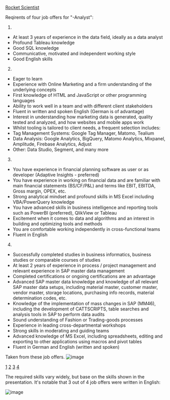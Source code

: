 [Rocket Scientist](https://www.linkedin.com/jobs/view/3133175488/?eBP=JOB_SEARCH_ORGANIC&refId=y1ATAz2Is8EsHt9ViMm5Lg%3D%3D&trackingId=52SUHtdm5sdls%2BiCrV344w%3D%3D&trk=flagship3_search_srp_jobs "Rocket Scientist")

Reqirents of four job offers for "-Analyst":

1. 
- At least 3 years of experience in the data field, ideally as a data analyst
- Profound Tableau knowledge
- Good SQL knowledge
- Communicative, motivated and independent working style
- Good English skills

2.
- Eager to learn
- Experience with Online Marketing and a firm understanding of the underlying concepts
- First knowledge of HTML and JavaScript or other programming languages
- Ability to work well in a team and with different client stakeholders
- Fluent in written and spoken English (German is of advantage)
- Interest in understanding how marketing data is generated, quality tested and analyzed, and how websites and mobile apps work
- Whilst tooling is tailored to client needs, a frequent selection includes:
- Tag Management Systems: Google Tag Manager, Matomo, Tealium
- Data Analysis: Google Analytics, BigQuery, Matomo Analytics, Mixpanel, Amplitude, Firebase Analytics, Adjust
- Other: Data Studio, Segment, and many more

3.

- You have experience in financial planning software as user or as developer (Adaptive Insights - preferred)
- You have experience in working on financial data and are familiar with main financial statements (BS/CF/P&L) and terms like EBIT, EBITDA, Gross margin,     OPEX, etc.
- Strong analytical mindset and profound skills in MS Excel including VBA/PowerQuery knowledge
- You have advanced skills in business intelligence and reporting tools such as PowerBI (preferred), QlikView or Tableau
- Excitement when it comes to data and algorithms and an interest in building and optimizing tools and methods
- You are comfortable working independently in cross-functional teams
- Fluent in English

4.
- Successfully completed studies in business informatics, business studies or comparable courses of studies
- At least 2 years of experience in process / project management and relevant experience in SAP master data management
- Completed certifications or ongoing certifications are an advantage
- Advanced SAP master data knowledge and knowledge of all relevant SAP master data setups, including material master, customer master, vendor master,       storage locations, purchasing info records, material determination codes, etc.
- Knowledge of the implementation of mass changes in SAP (MM46), including the development of CATTSCRIPTS, table searches and analysis tools in SAP to     perform data audits
- Sound understanding of Fashion or Trading-goods processes
- Experience in leading cross-departmental workshops
- Strong skills in moderating and guiding teams
- Advanced knowledge of MS Excel, including spreadsheets, editing and exporting to other applications using macros and pivot tables
- Fluent in German and English (written and spoken)


Taken from these job offers.
![image](https://user-images.githubusercontent.com/107697741/174969151-2a1b8017-6249-4d88-ba9a-7f4e878433ad.png)

[1](https://www.linkedin.com/jobs/view/3123670371)
[2](https://www.linkedin.com/jobs/view/3133931251)
[3](https://www.linkedin.com/jobs/view/3117675702)
[4](https://www.linkedin.com/jobs/view/3120239156)

The required skills vary widely, but base on the skills shown in the presentation. It's notable that 3 out of 4 job offers were written in English: 

![image](https://user-images.githubusercontent.com/107697741/174969606-a5c5a1df-a89e-44ed-b2e3-f7807fb2dd03.png)




